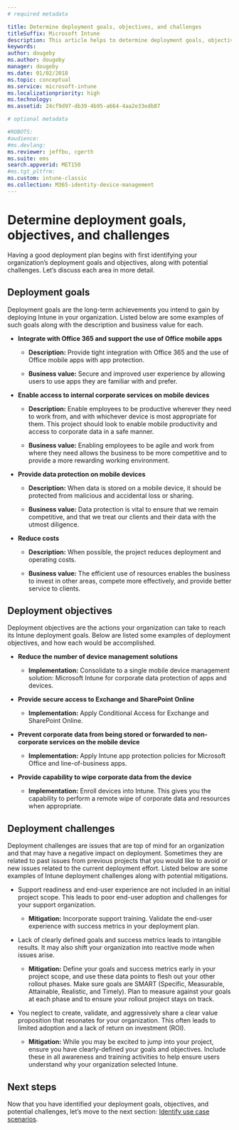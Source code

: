 ```yaml
---
# required metadata

title: Determine deployment goals, objectives, and challenges
titleSuffix: Microsoft Intune
description: This article helps to determine deployment goals, objectives, and challenges for an Microsoft Intune cloud-only implementation.
keywords:
author: dougeby
ms.author: dougeby
manager: dougeby
ms.date: 01/02/2018
ms.topic: conceptual
ms.service: microsoft-intune
ms.localizationpriority: high
ms.technology:
ms.assetid: 24cf9d97-db39-4b95-a664-4aa2e33edb87

# optional metadata

#ROBOTS:
#audience:
#ms.devlang:
ms.reviewer: jeffbu, cgerth
ms.suite: ems
search.appverid: MET150
#ms.tgt_pltfrm:
ms.custom: intune-classic
ms.collection: M365-identity-device-management
---
```


# Determine deployment goals, objectives, and challenges

Having a good deployment plan begins with first identifying your organization’s deployment goals and objectives, along with potential challenges. Let’s discuss each area in more detail.

## Deployment goals

Deployment goals are the long-term achievements you intend to gain by deploying Intune in your organization. Listed below are some examples of such goals along with the description and business value for each.

- **Integrate with Office 365 and support the use of Office mobile apps**

    - **Description:** Provide tight integration with Office 365 and the use of Office mobile apps with app protection.

    - **Business value:** Secure and improved user experience by allowing users to use apps they are familiar with and prefer.

- **Enable access to internal corporate services on mobile devices**

    - **Description:** Enable employees to be productive wherever they need to work from, and with whichever device is most appropriate for them. This project should look to enable mobile productivity and access to corporate data in a safe manner.

    - **Business value:** Enabling employees to be agile and work from where they need allows the business to be more competitive and to provide a more rewarding working environment.

- **Provide data protection on mobile devices**

    - **Description:** When data is stored on a mobile device, it should be protected from malicious and accidental loss or sharing.

    - **Business value:** Data protection is vital to ensure that we remain competitive, and that we treat our clients and their data with the utmost diligence.

- **Reduce costs**

    - **Description:** When possible, the project reduces deployment and operating costs.

    - **Business value:** The efficient use of resources enables the business to invest in other areas, compete more effectively, and provide better service to clients.

## Deployment objectives

Deployment objectives are the actions your organization can take to reach its Intune deployment goals. Below are listed some examples of deployment objectives, and how each would be accomplished.

- **Reduce the number of device management solutions**

    - **Implementation:** Consolidate to a single mobile device management solution: Microsoft Intune for corporate data protection of apps and devices.

- **Provide secure access to Exchange and SharePoint Online**

    - **Implementation:** Apply Conditional Access for Exchange and SharePoint Online.

- **Prevent corporate data from being stored or forwarded to non-corporate services on the mobile device**

    - **Implementation:** Apply Intune app protection policies for Microsoft Office and line-of-business apps.

- **Provide capability to wipe corporate data from the device**

    - **Implementation:** Enroll devices into Intune. This gives you the capability to perform a remote wipe of corporate data and resources when appropriate.

## Deployment challenges

Deployment challenges are issues that are top of mind for an organization and that may have a negative impact on deployment. Sometimes they are related to past issues from previous projects that you would like to avoid or new issues related to the current deployment effort. Listed below are some examples of Intune deployment challenges along with potential mitigations.

- Support readiness and end-user experience are not included in an initial project scope. This leads to poor end-user adoption and challenges for your support organization.

    - **Mitigation:** Incorporate support training. Validate the end-user experience with success metrics in your deployment plan.

- Lack of clearly defined goals and success metrics leads to intangible results. It may also shift your organization into reactive mode when issues arise.

    - **Mitigation:** Define your goals and success metrics early in your project scope, and use these data points to flesh out your other rollout phases. Make sure goals are SMART (Specific, Measurable, Attainable, Realistic, and Timely). Plan to measure against your goals at each phase and to ensure your rollout project stays on track.

- You neglect to create, validate, and aggressively share a clear value proposition that resonates for your organization. This often leads to limited adoption and a lack of return on investment (ROI).

    - **Mitigation:** While you may be excited to jump into your project, ensure you have clearly-defined your goals and objectives. Include these in all awareness and training activities to help ensure users understand why your organization selected Intune.

## Next steps

Now that you have identified your deployment goals, objectives, and potential challenges, let’s move to the next section: [Identify use case scenarios](planning-guide-scenarios.md).
